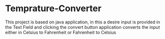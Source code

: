# Temprature-Converter
This project is based on java application, in this a desire input is provided in the Text Field and clicking the convert button application converts the input either in Celsius to Fahrenheit or Fahrenheit to Celsius
